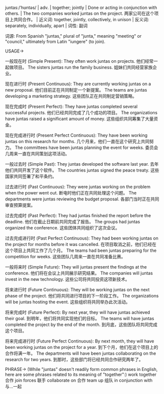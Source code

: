juntas:/ˈhʊntəs/ | adv. | together; jointly | Done or acting in conjunction with others.  | The two companies worked juntas on the project.  两家公司在这个项目上共同合作。 | 近义词: together, jointly, collectively, in unison | 反义词: separately, individually, apart | 词性: 副词

词源: From Spanish "juntas," plural of "junta," meaning "meeting" or "council," ultimately from Latin "iungere" (to join).


USAGE->

一般现在时 (Simple Present):
They often work juntas on projects. 他们经常一起做项目。
The sisters juntas run the family business.  姐妹们共同经营家族企业。

现在进行时 (Present Continuous):
They are currently working juntas on a new proposal. 他们目前正在共同制定一个新提案。
The teams are juntas developing a marketing strategy.  这些团队正在共同制定营销策略。

现在完成时 (Present Perfect):
They have juntas completed several successful projects. 他们已经共同完成了几个成功的项目。
The organizations have juntas raised a significant amount of money.  这些组织共同筹集了大量资金。

现在完成进行时 (Present Perfect Continuous):
They have been working juntas on this research for months. 几个月来，他们一直在这个研究上共同努力。
The committees have been juntas planning the event for weeks.  委员会几周来一直在共同策划这项活动。

一般过去时 (Simple Past):
They juntas developed the software last year. 去年他们共同开发了这个软件。
The countries juntas signed the peace treaty.  这些国家共同签署了和平条约。

过去进行时 (Past Continuous):
They were juntas working on the problem when the power went out.  断电时他们正在共同处理这个问题。
The departments were juntas reviewing the budget proposal.  各部门当时正在共同审查预算提案。

过去完成时 (Past Perfect):
They had juntas finished the report before the deadline. 他们在截止日期前共同完成了报告。
The groups had juntas organized the conference.  这些团体共同组织了这次会议。

过去完成进行时 (Past Perfect Continuous):
They had been working juntas on the project for months before it was cancelled.  在项目取消之前，他们已经在这个项目上共同工作了几个月。
The teams had been juntas preparing for the competition for weeks.  这些团队几周来一直在共同准备比赛。

一般将来时 (Simple Future):
They will juntas present the findings at the conference. 他们将在会议上共同展示研究结果。
The companies will juntas invest in the new technology.  这些公司将共同投资这项新技术。

将来进行时 (Future Continuous):
They will be working juntas on the next phase of the project. 他们将共同进行项目的下一阶段工作。
The organizations will be juntas hosting the event.  这些组织将共同举办此次活动。

将来完成时 (Future Perfect):
By next year, they will have juntas achieved their goal. 到明年，他们将共同实现他们的目标。
The teams will have juntas completed the project by the end of the month.  到月底，这些团队将共同完成这个项目。


将来完成进行时 (Future Perfect Continuous):
By next month, they will have been working juntas on the project for a year.  到下个月，他们在这个项目上的合作将满一年。
The departments will have been juntas collaborating on the research for two years.  到那时，这些部门将已经共同合作研究两年了。



PHRASE->
(While "juntas" doesn't readily form common phrases in English, here are some phrases related to its meaning of "together":)
work together 合作
join forces  联手
collaborate on 合作
team up  组队
in conjunction with  与…一起
